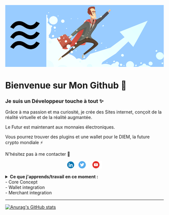 ![MarcelintoSpace](https://github.com/MarcelintoSpace/MarcelintoSpace/blob/main/fond.png)

# Bienvenue sur Mon Github 👋

### Je suis un Développeur touche à tout ✨

Grâce à ma passion et ma curiosité, je crée des Sites internet, conçoit de la réalité virtuelle et de la réalité augmantée.

Le Futur est maintenant aux monnaies électroniques.

Vous pourrez trouver des plugins et une wallet pour le DIEM, la future crypto mondiale ⚡

N'hésitez pas à me contacter 📮

<p align=center>
  <a href="https://www.linkedin.com/in/benjaminnedelec/"><img height="24" src="https://github.com/MarcelintoSpace/MarcelintoSpace/blob/main/icon11.png"/></a>
  <a href="https://twitter.com/NedelecBenjamin"><img height="24" src="https://github.com/MarcelintoSpace/MarcelintoSpace/blob/main/icon22.png"/></a>
  <a href="https://www.youtube.com/channel/UCyq-kN_U3a6mELoqgJSIK5A"><img height="24" src="https://github.com/MarcelintoSpace/MarcelintoSpace/blob/main/icon33.png"/></a>
</p>


<details>
  <summary><strong>Ce que j'apprends/travail en ce moment :</strong><summary>
    - Core Concept <br/>
    - Wallet integration <br/>
    - Merchant integration <br/>
</details>

<hr/>

[![Anurag's GitHub stats](https://github-readme-stats.vercel.app/api?username=MarcelintoSpace)](https://github.com/anuraghazra/github-readme-stats)
